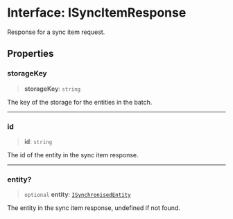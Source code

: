 # Interface: ISyncItemResponse

Response for a sync item request.

## Properties

### storageKey

> **storageKey**: `string`

The key of the storage for the entities in the batch.

***

### id

> **id**: `string`

The id of the entity in the sync item response.

***

### entity?

> `optional` **entity**: [`ISynchronisedEntity`](ISynchronisedEntity.md)

The entity in the sync item response, undefined if not found.
